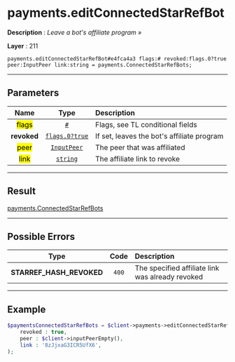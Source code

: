 # payments.editConnectedStarRefBot

**Description** : *Leave a bot's affiliate program »*

**Layer** : 211

```tl
payments.editConnectedStarRefBot#e4fca4a3 flags:# revoked:flags.0?true peer:InputPeer link:string = payments.ConnectedStarRefBots;
```

---

## Parameters

| Name | Type | Description |
| :---: | :---: | :--- |
| <mark>flags</mark> | [`#`](type/#) | Flags, see TL conditional fields |
| **revoked** | [`flags.0?true`](type/true) | If set, leaves the bot's affiliate program |
| <mark>peer</mark> | [`InputPeer`](type/InputPeer) | The peer that was affiliated |
| <mark>link</mark> | [`string`](type/string) | The affiliate link to revoke |

---

## Result

[payments.ConnectedStarRefBots](type/payments.ConnectedStarRefBots)

---

## Possible Errors

| Type | Code | Description |
| :---: | :---: | :--- |
| **STARREF_HASH_REVOKED** | `400` | The specified affiliate link was already revoked |

---

## Example

```php
$paymentsConnectedStarRefBots = $client->payments->editConnectedStarRefBot(
	revoked : true,
	peer : $client->inputPeerEmpty(),
	link : '8zJjxaG3ICR5UfX6',
);
```